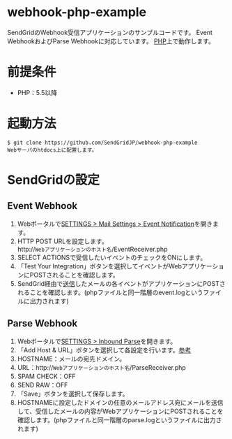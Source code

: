 # webhook-php-example

SendGridのWebhook受信アプリケーションのサンプルコードです。
Event WebhookおよびParse Webhookに対応しています。
[PHP](https://secure.php.net/manual/ja/index.php)上で動作します。

# 前提条件
- PHP：5.5以降

# 起動方法
```
$ git clone https://github.com/SendGridJP/webhook-php-example
Webサーバのhtdocs上に配置します。
```

# SendGridの設定
## Event Webhook
1. Webポータルで[SETTINGS > Mail Settings > Event Notification](https://app.sendgrid.com/settings/mail_settings)を開きます。
1. HTTP POST URLを設定します。  
http://`Webアプリケーションのホスト名`/EventReceiver.php
1. SELECT ACTIONSで受信したいイベントのチェックをONにします。
1. 「Test Your Integration」ボタンを選択してイベントがWebアプリケーションにPOSTされることを確認します。
1. SendGrid経由で[送信](https://sendgrid.com/docs/API_Reference/Web_API/mail.html)したメールの各イベントがアプリケーションにPOSTされることを確認します。(phpファイルと同一階層のevent.logというファイルに出力されます)

## Parse Webhook
1. Webポータルで[SETTINGS > Inbound Parse](https://app.sendgrid.com/settings/parse)を開きます。
1. 「Add Host & URL」ボタンを選択して各設定を行います。[参考](https://sendgrid.kke.co.jp/blog/?p=827)
  1. HOSTNAME：メールの宛先ドメイン。
  1. URL：http://`Webアプリケーションのホスト名`/ParseReceiver.php
  1. SPAM CHECK：OFF
  1. SEND RAW：OFF
1. 「Save」ボタンを選択して保存します。
1. HOSTNAMEに設定したドメインの任意のメールアドレス宛にメールを送信して、受信したメールの内容がWebアプリケーションにPOSTされることを確認します。(phpファイルと同一階層のparse.logというファイルに出力されます)
